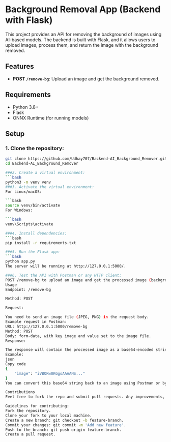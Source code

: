 # Background Removal App (Backend with Flask)

This project provides an API for removing the background of images using AI-based models. The backend is built with Flask, and it allows users to upload images, process them, and return the image with the background removed.

## Features

- **POST `/remove-bg`**: Upload an image and get the background removed.
  
## Requirements

- Python 3.8+
- Flask
- ONNX Runtime (for running models)
  
## Setup

### 1. Clone the repository:

```bash
git clone https://github.com/Udhay707/Backend-AI_Background_Remover.git
cd Backend-AI_Background_Remover

###2. Create a virtual environment:
```bash
python3 -m venv venv
###3. Activate the virtual environment:
For Linux/macOS:

```bash
source venv/bin/activate
For Windows:

```bash
venv\Scripts\activate

###4. Install dependencies:
```bash
pip install -r requirements.txt

###5. Run the Flask app:
```bash
python app.py
The server will be running at http://127.0.0.1:5000/.

###6. Test the API with Postman or any HTTP client:
POST /remove-bg to upload an image and get the processed image (background removed).
Usage
Endpoint: /remove-bg

Method: POST

Request:

You need to send an image file (JPEG, PNG) in the request body.
Example request in Postman:
URL: http://127.0.0.1:5000/remove-bg
Method: POST
Body: form-data, with key image and value set to the image file.
Response:

The response will contain the processed image as a base64-encoded string.
Example:
json
Copy code
{
    "image": "iVBORw0KGgoAAAANS..."
}
You can convert this base64 string back to an image using Postman or by decoding it programmatically.

Contributions
Feel free to fork the repo and submit pull requests. Any improvements, features, or bug fixes are welcome!

Guidelines for contributing:
Fork the repository.
Clone your fork to your local machine.
Create a new branch: git checkout -b feature-branch.
Commit your changes: git commit -m 'Add new feature'.
Push to the branch: git push origin feature-branch.
Create a pull request.

